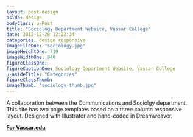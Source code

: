 ```yaml
---
layout: post-design
aside: design
bodyClass: u-Post
title: "Sociology Department Website, Vassar College"
date: 2012-12-28 12:22:34
categories: design responsive
imageFileOne: "sociology.jpg"
imageHeightOne: 719
imageWidthOne: 940
figureClassOne:
figureCaptionOne: Sociology Department Website, Vassar College
u-asideTitle: "Categories"
figureClassThumb:
imageThumb: "sociology-thumb.jpg"
---
```


A collaboration between the Communications and Sociolgy department. This site has two page templates based on a three column responsive layout. Designed with Illustrator and hand-coded in Dreamweaver.

[<b class="u-pageLink--external">For Vassar.edu</b>](http://sociology.vassar.edu "For Vassar.edu")
